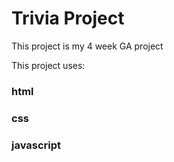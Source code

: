 # Trivia Project

This project is my 4 week GA project

This project uses:


### html
### css
### javascript
